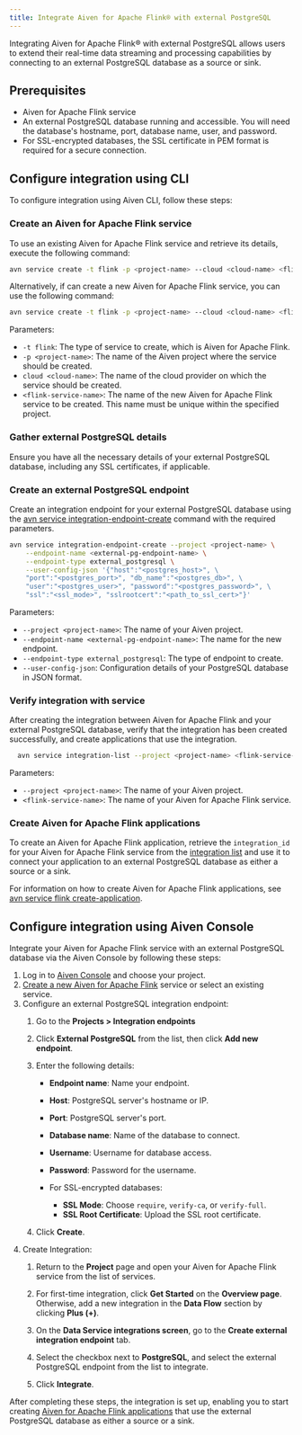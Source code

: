 ```yaml
---
title: Integrate Aiven for Apache Flink® with external PostgreSQL
---
```


Integrating Aiven for Apache Flink® with external PostgreSQL allows users to extend their real-time data streaming and processing capabilities by connecting to an external PostgreSQL database as a source or sink.

## Prerequisites

- Aiven for Apache Flink service
- An external PostgreSQL database running and accessible. You will need the database's
  hostname, port, database name, user, and password.
- For SSL-encrypted databases, the SSL certificate in PEM format is required for a secure connection.

## Configure integration using CLI​

To configure integration using Aiven CLI, follow these steps:

### Create an Aiven for Apache Flink service

To use an existing Aiven for Apache Flink service and retrieve its details,
execute the following command:

```bash
avn service create -t flink -p <project-name> --cloud <cloud-name> <flink-service-name>
```

Alternatively, if can create a new Aiven for Apache Flink service,
you can use the following command:

```bash
avn service create -t flink -p <project-name> --cloud <cloud-name> <flink-service-name>
```

Parameters:

- `-t flink`: The type of service to create, which is Aiven for Apache
  Flink.
- `-p <project-name>`: The name of the Aiven project where the service
  should be created.
- `cloud <cloud-name>`: The name of the cloud provider on which the
  service should be created.
- `<flink-service-name>`: The name of the new Aiven for Apache Flink
  service to be created. This name must be unique within the specified
  project.

### Gather external PostgreSQL details

Ensure you have all the necessary details of your external PostgreSQL database,
including any SSL certificates, if applicable.

### Create an external PostgreSQL endpoint

Create an integration endpoint for your external PostgreSQL database using the
[avn service integration-endpoint-create](/docs/tools/cli/service/integration#avn_service_integration_endpoint_create)
command with the required parameters.

```bash
avn service integration-endpoint-create --project <project-name> \
    --endpoint-name <external-pg-endpoint-name> \
    --endpoint-type external_postgresql \
    --user-config-json '{"host":"<postgres_host>", \
    "port":"<postgres_port>", "db_name":"<postgres_db>", \
    "user":"<postgres_user>", "password":"<postgres_password>", \
    "ssl":"<ssl_mode>", "sslrootcert":"<path_to_ssl_cert>"}'
```

Parameters:

- `--project <project-name>`: The name of your Aiven project.
- `--endpoint-name <external-pg-endpoint-name>`: The name for the new endpoint.
- `--endpoint-type external_postgresql`: The type of endpoint to create.
- `--user-config-json`: Configuration details of your PostgreSQL database in JSON format.

### Verify integration with service

After creating the integration between Aiven for Apache Flink and your external
PostgreSQL database, verify that the
integration has been created successfully, and create applications that
use the integration.

```bash
  avn service integration-list --project <project-name> <flink-service-name>
```

Parameters:
- `--project <project-name>`: The name of your Aiven project.
- `<flink-service-name>`: The name of your Aiven for Apache Flink service.


### Create Aiven for Apache Flink applications

To create an Aiven for Apache Flink application, retrieve the `integration_id` for
your Aiven for Apache Flink service from the
[integration list](docs/tools/cli/service/integration#avn_service_integration_list)
and use it to connect your application to an external PostgreSQL database as
either a source or a sink.

For information on how to create Aiven for Apache Flink applications, see
[avn service flink create-application](/docs/tools/cli/service/flink#avn%20service%20flink%20create-application).

## Configure integration using Aiven Console

Integrate your Aiven for Apache Flink service with an external PostgreSQL database
via the Aiven Console by following these steps:

1. Log in to [Aiven Console](https://console.aiven.io/) and choose your project.
1. [Create a new Aiven for Apache Flink](/docs/platform/howto/create_new_service)
    service or select an existing service.
1. Configure an external PostgreSQL integration endpoint:
   1. Go to the **Projects > Integration endpoints**
   1. Click **External PostgreSQL** from the list, then click **Add new endpoint**.
   1. Enter the following details:

      - **Endpoint name**: Name your endpoint.
      - **Host**: PostgreSQL server's hostname or IP.
      - **Port**: PostgreSQL server's port.
      - **Database name**: Name of the database to connect.
      - **Username**: Username for database access.
      - **Password**: Password for the username.
      - For SSL-encrypted databases:

        - **SSL Mode**: Choose `require`, `verify-ca`, or `verify-full`.
        - **SSL Root Certificate**: Upload the SSL root certificate.
   1. Click **Create**.
1. Create Integration:
   1. Return to the **Project** page and open your Aiven for Apache Flink service
     from the list of services.
   1. For first-time integration, click **Get Started** on the **Overview page**.
     Otherwise, add a new integration in the **Data Flow** section by clicking **Plus (+)**.
   1. On the **Data Service integrations screen**, go to the
     **Create external integration endpoint** tab.

   1. Select the checkbox next to **PostgreSQL**, and select the external PostgreSQL
     endpoint from the list to integrate.
   1. Click **Integrate**.

After completing these steps, the integration is set up,
enabling you to start creating [Aiven for Apache Flink applications](/docs/products/flink/howto/create-flink-applications)
that use the external PostgreSQL database as either a source or a sink.
